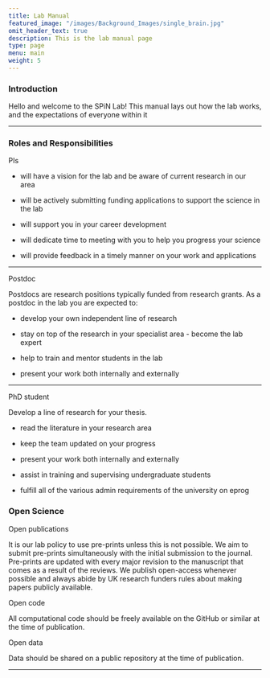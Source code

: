 ```yaml
---
title: Lab Manual
featured_image: "/images/Background_Images/single_brain.jpg"
omit_header_text: true
description: This is the lab manual page
type: page
menu: main
weight: 5
---
```


### Introduction

Hello and welcome to the SPiN Lab! This manual lays out how the lab works, and the expectations of everyone within it

---

### Roles and Responsibilities

PIs

- will have a vision for the lab and be aware of current research in our area

- will be actively submitting funding applications to support the science in the lab

- will support you in your career development

- will dedicate time to meeting with you to help you progress your science

- will provide feedback in a timely manner on your work and applications

---

Postdoc

Postdocs are research positions typically funded from research grants. As a postdoc in the lab you are expected to:

- develop your own independent line of research

- stay on top of the research in your specialist area - become the lab expert

- help to train and mentor students in the lab

- present your work both internally and externally

---

PhD student

Develop a line of research for your thesis.

- read the literature in your research area

- keep the team updated on your progress

- present your work both internally and externally

- assist in training and supervising undergraduate students

- fulfill all of the various admin requirements of the university on eprog

### Open Science

Open publications

It is our lab policy to use pre-prints unless this is not possible. We aim to submit pre-prints simultaneously with the initial submission to the journal. Pre-prints are updated with every major revision to the manuscript that comes as a result of the reviews. We publish open-access whenever possible and always abide by UK research funders rules about making papers publicly available.

Open code

All computational code should be freely available on the GitHub or similar at the time of publication.

Open data

Data should be shared on a public repository at the time of publication.

---
